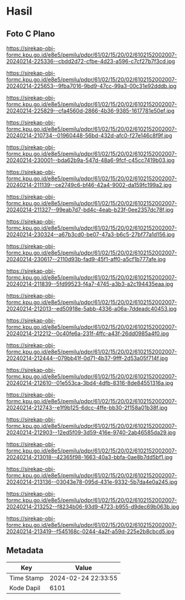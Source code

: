 # Hasil

## Foto C Plano

https://sirekap-obj-formc.kpu.go.id/e8e5/pemilu/pdpr/61/02/15/20/02/6102152002007-20240214-225336--cbdd2d72-cfbe-4d23-a596-c7cf27b7f3cd.jpg

https://sirekap-obj-formc.kpu.go.id/e8e5/pemilu/pdpr/61/02/15/20/02/6102152002007-20240214-225653--9fba7016-9bd9-47cc-99a3-00c31e92dddb.jpg

https://sirekap-obj-formc.kpu.go.id/e8e5/pemilu/pdpr/61/02/15/20/02/6102152002007-20240214-225829--cfa4560d-2866-4b36-9385-1617781e50ef.jpg

https://sirekap-obj-formc.kpu.go.id/e8e5/pemilu/pdpr/61/02/15/20/02/6102152002007-20240214-210734--01960448-56bd-432d-afc0-f27e146c8f9f.jpg

https://sirekap-obj-formc.kpu.go.id/e8e5/pemilu/pdpr/61/02/15/20/02/6102152002007-20240214-230001--bda62b9a-547d-48a6-9fcf-c45cc7419b03.jpg

https://sirekap-obj-formc.kpu.go.id/e8e5/pemilu/pdpr/61/02/15/20/02/6102152002007-20240214-211139--ce2749c6-bf46-42a4-9002-da159fc199a2.jpg

https://sirekap-obj-formc.kpu.go.id/e8e5/pemilu/pdpr/61/02/15/20/02/6102152002007-20240214-211327--99eab7d7-bd4c-4eab-b23f-0ee2357dc78f.jpg

https://sirekap-obj-formc.kpu.go.id/e8e5/pemilu/pdpr/61/02/15/20/02/6102152002007-20240214-230324--a67b3cd0-be07-47a3-b6c5-27bf77a1d156.jpg

https://sirekap-obj-formc.kpu.go.id/e8e5/pemilu/pdpr/61/02/15/20/02/6102152002007-20240214-230617--2110d93b-fad9-45f1-aff0-a5cf1b777afe.jpg

https://sirekap-obj-formc.kpu.go.id/e8e5/pemilu/pdpr/61/02/15/20/02/6102152002007-20240214-211839--5fd99523-f4a7-4745-a3b3-a2c194435eaa.jpg

https://sirekap-obj-formc.kpu.go.id/e8e5/pemilu/pdpr/61/02/15/20/02/6102152002007-20240214-212013--ed50918e-5abb-4336-a06a-7ddeadc40453.jpg

https://sirekap-obj-formc.kpu.go.id/e8e5/pemilu/pdpr/61/02/15/20/02/6102152002007-20240214-212212--0c40fe6a-231f-4ffc-a43f-26dd0985a4f0.jpg

https://sirekap-obj-formc.kpu.go.id/e8e5/pemilu/pdpr/61/02/15/20/02/6102152002007-20240214-212444--079bb41f-0d71-4b37-9fff-2d53a05f714f.jpg

https://sirekap-obj-formc.kpu.go.id/e8e5/pemilu/pdpr/61/02/15/20/02/6102152002007-20240214-212610--01e553ca-3bd4-4dfb-8316-8de84551316a.jpg

https://sirekap-obj-formc.kpu.go.id/e8e5/pemilu/pdpr/61/02/15/20/02/6102152002007-20240214-212743--e1f9b125-6dcc-4ffe-bb30-2f158a01b38f.jpg

https://sirekap-obj-formc.kpu.go.id/e8e5/pemilu/pdpr/61/02/15/20/02/6102152002007-20240214-212903--12ed5f09-3d59-416e-9740-2ab46585da29.jpg

https://sirekap-obj-formc.kpu.go.id/e8e5/pemilu/pdpr/61/02/15/20/02/6102152002007-20240214-213018--42365f98-1663-40a3-bbfa-0ae8b7dd5bf1.jpg

https://sirekap-obj-formc.kpu.go.id/e8e5/pemilu/pdpr/61/02/15/20/02/6102152002007-20240214-213136--03043e78-095d-431e-9332-5b7da4e0a245.jpg

https://sirekap-obj-formc.kpu.go.id/e8e5/pemilu/pdpr/61/02/15/20/02/6102152002007-20240214-213252--f8234b06-93d9-4723-b955-d9dec69b063b.jpg

https://sirekap-obj-formc.kpu.go.id/e8e5/pemilu/pdpr/61/02/15/20/02/6102152002007-20240214-213419--f545168c-0244-4a2f-a59d-225e2b8cbcd5.jpg


## Metadata

| Key        | Value               |
| ---------- | ------------------- |
| Time Stamp | 2024-02-24 22:33:55 |
| Kode Dapil | 6101                |



